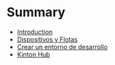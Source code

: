 # Summary

* [Introduction](README.md)
* [Dispositivos y Flotas](dispositivos_y_flotas.adoc)
* [Crear un entorno de desarrollo](chapter1.md)
* [Kinton Hub](kinton_hub.md)

